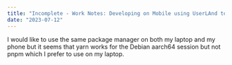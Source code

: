 ```yaml
---
title: "Incomplete - Work Notes: Developing on Mobile using UserLAnd to develop Next.js 13+"
date: "2023-07-12"
---
```


I would like to use the same package manager on both my laptop and my phone but it seems that yarn works for the Debian aarch64 session but not pnpm which I prefer to use on my laptop.

